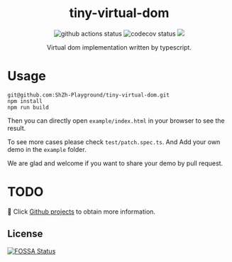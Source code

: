 <h1 align="center">tiny-virtual-dom</h1>

<p align="center">
    <a href="https://github.com/ShZh-Playground/tiny-virtual-dom" style="text-decoration:none" >
        <img src="https://github.com/ShZh-Playground/tiny-virtual-dom/actions/workflows/actions.yml/badge.svg" alt="github actions status"/>
    </a>
    <a href="https://github.com/ShZh-Playground/tiny-virtual-dom" style="text-decoration:none" >
        <img src="https://codecov.io/gh/ShZh-Playground/tiny-virtual-dom/branch/main/graph/badge.svg?token=4MNXB372YU" alt="codecov status"/>
    </a>
<a href="https://app.fossa.com/projects/git%2Bgithub.com%2FShZh-Playground%2Ftiny-virtual-dom?ref=badge_shield" alt="FOSSA Status"><img src="https://app.fossa.com/api/projects/git%2Bgithub.com%2FShZh-Playground%2Ftiny-virtual-dom.svg?type=shield"/></a>
</p>
<p align='center'>Virtual dom implementation written by typescript.</p>

# Usage

```
git@github.com:ShZh-Playground/tiny-virtual-dom.git
npm install
npm run build
```

Then you can directly open `example/index.html` in your browser to see the result.

To see more cases please check `test/patch.spec.ts`. And Add your own demo in the `example` folder.

We are glad and welcome if you want to share your demo by pull request.



# TODO

🖖 Click [Github projects](https://github.com/ShZh-Playground/tiny-virtual-dom/projects) to obtain more information. 



## License
[![FOSSA Status](https://app.fossa.com/api/projects/git%2Bgithub.com%2FShZh-Playground%2Ftiny-virtual-dom.svg?type=large)](https://app.fossa.com/projects/git%2Bgithub.com%2FShZh-Playground%2Ftiny-virtual-dom?ref=badge_large)